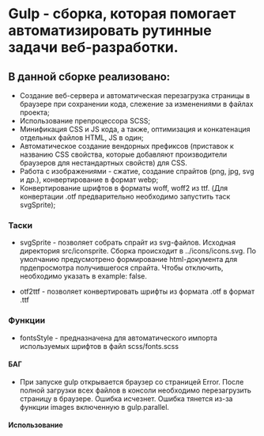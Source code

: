 # Gulp - сборка, которая помогает автоматизировать рутинные задачи веб-разработки.

## В данной сборке реализовано:
- Создание веб-сервера и автоматическая перезагрузка страницы в браузере при сохранении кода, слежение за изменениями в файлах проекта;
- Использование препроцессора SCSS;
- Минификация CSS и JS кода, а также, оптимизация и конкатенация отдельных файлов HTML, JS в один;
- Автоматическое создание вендорных префиксов (приставок к названию CSS свойства, которые добавляют производители браузеров для нестандартных свойств) для CSS.
- Работа с изображениями - сжатие, создание спрайтов (png, jpg, svg и др.), конвертирование в формат webp;
- Конвертирование шрифтов в форматы woff, woff2 из ttf. (Для конвертации .otf предварительно необходимо запустить таск svgSprite);

### Таски

- svgSprite - позволяет собрать спрайт из svg-файлов. Исходная директория src/iconsprite. Сборка происходит в ../icons/icons.svg. 
По умолчанию предусмотрено формирование html-документа для прдепросмотра получившегося спрайта. Чтобы отключить, необходимо указать в example: false.

- otf2ttf - позволяет конвертировать шрифты из формата .otf в формат .ttf

### Функции

- fontsStyle - предназначена для автоматического импорта используемых шрифтов в файл scss/fonts.scss

#### БАГ

- При запуске gulp открывается браузер со страницей Error. После полной загрузки всех файлов в консоли необходимо перезагрузить страницу в браузере. Ошибка исчезнет.
Ошибка тянется из-за функции images включенную в gulp.parallel. 

#### Использование
